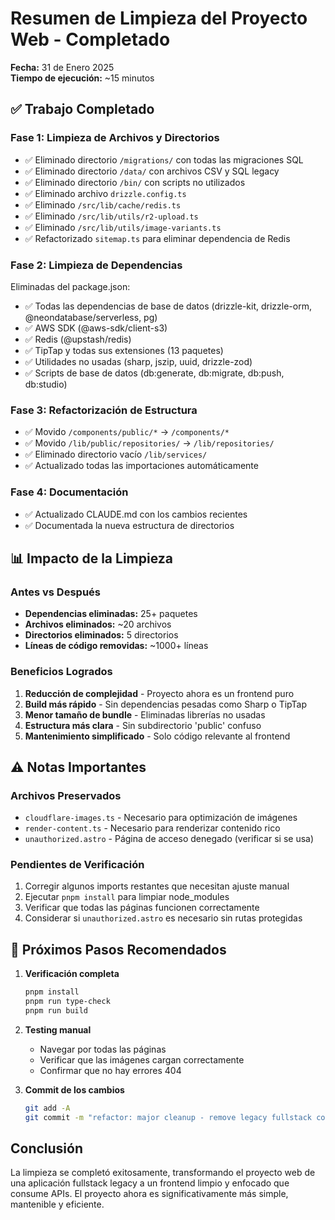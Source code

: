 # Resumen de Limpieza del Proyecto Web - Completado

**Fecha:** 31 de Enero 2025  
**Tiempo de ejecución:** ~15 minutos

## ✅ Trabajo Completado

### Fase 1: Limpieza de Archivos y Directorios
- ✅ Eliminado directorio `/migrations/` con todas las migraciones SQL
- ✅ Eliminado directorio `/data/` con archivos CSV y SQL legacy
- ✅ Eliminado directorio `/bin/` con scripts no utilizados
- ✅ Eliminado archivo `drizzle.config.ts`
- ✅ Eliminado `/src/lib/cache/redis.ts`
- ✅ Eliminado `/src/lib/utils/r2-upload.ts`
- ✅ Eliminado `/src/lib/utils/image-variants.ts`
- ✅ Refactorizado `sitemap.ts` para eliminar dependencia de Redis

### Fase 2: Limpieza de Dependencias
Eliminadas del package.json:
- ✅ Todas las dependencias de base de datos (drizzle-kit, drizzle-orm, @neondatabase/serverless, pg)
- ✅ AWS SDK (@aws-sdk/client-s3)
- ✅ Redis (@upstash/redis)
- ✅ TipTap y todas sus extensiones (13 paquetes)
- ✅ Utilidades no usadas (sharp, jszip, uuid, drizzle-zod)
- ✅ Scripts de base de datos (db:generate, db:migrate, db:push, db:studio)

### Fase 3: Refactorización de Estructura
- ✅ Movido `/components/public/*` → `/components/*`
- ✅ Movido `/lib/public/repositories/` → `/lib/repositories/`
- ✅ Eliminado directorio vacío `/lib/services/`
- ✅ Actualizado todas las importaciones automáticamente

### Fase 4: Documentación
- ✅ Actualizado CLAUDE.md con los cambios recientes
- ✅ Documentada la nueva estructura de directorios

## 📊 Impacto de la Limpieza

### Antes vs Después
- **Dependencias eliminadas:** 25+ paquetes
- **Archivos eliminados:** ~20 archivos
- **Directorios eliminados:** 5 directorios
- **Líneas de código removidas:** ~1000+ líneas

### Beneficios Logrados
1. **Reducción de complejidad** - Proyecto ahora es un frontend puro
2. **Build más rápido** - Sin dependencias pesadas como Sharp o TipTap
3. **Menor tamaño de bundle** - Eliminadas librerías no usadas
4. **Estructura más clara** - Sin subdirectorio 'public' confuso
5. **Mantenimiento simplificado** - Solo código relevante al frontend

## ⚠️ Notas Importantes

### Archivos Preservados
- `cloudflare-images.ts` - Necesario para optimización de imágenes
- `render-content.ts` - Necesario para renderizar contenido rico
- `unauthorized.astro` - Página de acceso denegado (verificar si se usa)

### Pendientes de Verificación
1. Corregir algunos imports restantes que necesitan ajuste manual
2. Ejecutar `pnpm install` para limpiar node_modules
3. Verificar que todas las páginas funcionen correctamente
4. Considerar si `unauthorized.astro` es necesario sin rutas protegidas

## 🚀 Próximos Pasos Recomendados

1. **Verificación completa**
   ```bash
   pnpm install
   pnpm run type-check
   pnpm run build
   ```

2. **Testing manual**
   - Navegar por todas las páginas
   - Verificar que las imágenes cargan correctamente
   - Confirmar que no hay errores 404

3. **Commit de los cambios**
   ```bash
   git add -A
   git commit -m "refactor: major cleanup - remove legacy fullstack code from web project"
   ```

## Conclusión

La limpieza se completó exitosamente, transformando el proyecto web de una aplicación fullstack legacy a un frontend limpio y enfocado que consume APIs. El proyecto ahora es significativamente más simple, mantenible y eficiente.